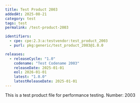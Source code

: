 ```yaml
---
title: Test Product 2003
addedAt: 2025-08-21
category: test
tags: test
permalink: /test-product-2003

identifiers:
  - cpe: cpe:2.3:a:testvendor:test_product_2003
  - purl: pkg:generic/test_product_2003@1.0.0

releases:
  - releaseCycle: "1.0"
    codename: "Test Codename 2003"
    releaseDate: 2025-01-01
    eol: 2026-01-01
    latest: "1.0.0"
    latestReleaseDate: 2025-01-01
---
```


This is a test product file for performance testing. Number: 2003
